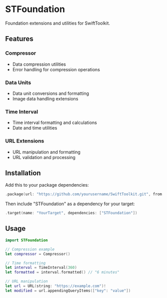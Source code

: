 # STFoundation

Foundation extensions and utilities for SwiftToolkit.

## Features

### Compressor
- Data compression utilities
- Error handling for compression operations

### Data Units
- Data unit conversions and formatting
- Image data handling extensions

### Time Interval
- Time interval formatting and calculations
- Date and time utilities

### URL Extensions
- URL manipulation and formatting
- URL validation and processing

## Installation

Add this to your package dependencies:
```swift
.package(url: "https://github.com/yourusername/SwiftToolkit.git", from: "1.0.0"),
```

Then include "STFoundation" as a dependency for your target:
```swift
.target(name: "YourTarget", dependencies: ["STFoundation"])
```

## Usage

```swift
import STFoundation

// Compression example
let compressor = Compressor()

// Time formatting
let interval = TimeInterval(360)
let formatted = interval.formatted() // "6 minutes"

// URL manipulation
let url = URL(string: "https://example.com")!
let modified = url.appendingQueryItems(["key": "value"])
```
